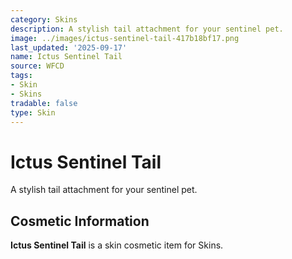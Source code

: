 ```yaml
---
category: Skins
description: A stylish tail attachment for your sentinel pet.
image: ../images/ictus-sentinel-tail-417b18bf17.png
last_updated: '2025-09-17'
name: Ictus Sentinel Tail
source: WFCD
tags:
- Skin
- Skins
tradable: false
type: Skin
---
```


# Ictus Sentinel Tail

A stylish tail attachment for your sentinel pet.

## Cosmetic Information

**Ictus Sentinel Tail** is a skin cosmetic item for Skins.

